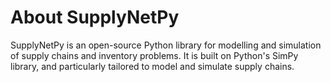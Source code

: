 # About SupplyNetPy

SupplyNetPy is an open-source Python library for modelling and simulation of supply chains and inventory problems. It is built on Python's SimPy library, and particularly tailored to model and simulate supply chains.